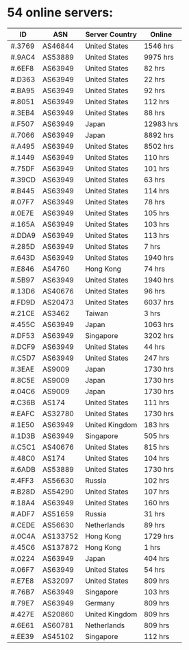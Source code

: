 # 54 online servers:

| ID | ASN | Server Country | Online |
| ------ | ------ | ------ | ------ |
| #.3769 | AS46844 | United States | 1546 hrs |
| #.9AC4 | AS53889 | United States | 9975 hrs |
| #.6EF8 | AS63949 | United States | 82 hrs |
| #.D363 | AS63949 | United States | 22 hrs |
| #.BA95 | AS63949 | United States | 92 hrs |
| #.8051 | AS63949 | United States | 112 hrs |
| #.3EB4 | AS63949 | United States | 88 hrs |
| #.F507 | AS63949 | Japan | 12983 hrs |
| #.7066 | AS63949 | Japan | 8892 hrs |
| #.A495 | AS63949 | United States | 8502 hrs |
| #.1449 | AS63949 | United States | 110 hrs |
| #.75DF | AS63949 | United States | 101 hrs |
| #.39CD | AS63949 | United States | 63 hrs |
| #.B445 | AS63949 | United States | 114 hrs |
| #.07F7 | AS63949 | United States | 78 hrs |
| #.0E7E | AS63949 | United States | 105 hrs |
| #.165A | AS63949 | United States | 103 hrs |
| #.DDA9 | AS63949 | United States | 113 hrs |
| #.285D | AS63949 | United States | 7 hrs |
| #.643D | AS63949 | United States | 1940 hrs |
| #.E846 | AS4760 | Hong Kong | 74 hrs |
| #.5B97 | AS63949 | United States | 1940 hrs |
| #.13D6 | AS40676 | United States | 96 hrs |
| #.FD9D | AS20473 | United States | 6037 hrs |
| #.21CE | AS3462 | Taiwan | 3 hrs |
| #.455C | AS63949 | Japan | 1063 hrs |
| #.DF53 | AS63949 | Singapore | 3202 hrs |
| #.DCF9 | AS63949 | United States | 44 hrs |
| #.C5D7 | AS63949 | United States | 247 hrs |
| #.3EAE | AS9009 | Japan | 1730 hrs |
| #.8C5E | AS9009 | Japan | 1730 hrs |
| #.04C6 | AS9009 | Japan | 1730 hrs |
| #.C36B | AS174 | United States | 111 hrs |
| #.EAFC | AS32780 | United States | 1730 hrs |
| #.1E50 | AS63949 | United Kingdom | 183 hrs |
| #.1D3B | AS63949 | Singapore | 505 hrs |
| #.C5C1 | AS40676 | United States | 815 hrs |
| #.48C0 | AS174 | United States | 104 hrs |
| #.6ADB | AS53889 | United States | 1730 hrs |
| #.4FF3 | AS56630 | Russia | 102 hrs |
| #.B28D | AS54290 | United States | 107 hrs |
| #.18A4 | AS63949 | United States | 160 hrs |
| #.ADF7 | AS51659 | Russia | 31 hrs |
| #.CEDE | AS56630 | Netherlands | 89 hrs |
| #.0C4A | AS133752 | Hong Kong | 1729 hrs |
| #.45C6 | AS137872 | Hong Kong | 1 hrs |
| #.0224 | AS63949 | Japan | 404 hrs |
| #.06F7 | AS63949 | United States | 54 hrs |
| #.E7E8 | AS32097 | United States | 809 hrs |
| #.76B7 | AS63949 | Singapore | 103 hrs |
| #.79E7 | AS63949 | Germany | 809 hrs |
| #.427E | AS20860 | United Kingdom | 809 hrs |
| #.6E61 | AS60781 | Netherlands | 809 hrs |
| #.EE39 | AS45102 | Singapore | 112 hrs |

